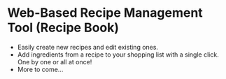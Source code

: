 # Web-Based Recipe Management Tool (Recipe Book)

* Easily create new recipes and edit existing ones.
* Add ingredients from a recipe to your shopping list with a single click. One by one or all at once!
* More to come...
